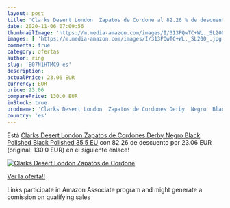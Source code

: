 ```yaml
---
layout: post
title: 'Clarks Desert London  Zapatos de Cordone al 82.26 % de descuento'
date: 2020-11-06 07:09:56
thumbnailImage: 'https://m.media-amazon.com/images/I/313PQwTC+WL._SL200_.jpg'
images: [ 'https://m.media-amazon.com/images/I/313PQwTC+WL._SL200_.jpg' ]
comments: true
category: ofertas
author: ring
slug: 'B07N1HTMC9-es'
description:
actualPrice: 23.06 EUR
currency: EUR
price: 23.06
comparePrice: 130.0 EUR
inStock: true
prodname: 'Clarks Desert London  Zapatos de Cordones Derby  Negro  Black Polished Black Polished   35.5 EU'
country: 'es'
---
```


Está [Clarks Desert London  Zapatos de Cordones Derby  Negro  Black Polished Black Polished   35.5 EU](https://www.amazon.es/dp/B07N1HTMC9/?tag=tolees-21) con 82.26 de descuento por 23.06 EUR (original: 130.0 EUR) en el siguiente enlace!

[![Clarks Desert London  Zapatos de Cordone](https://m.media-amazon.com/images/I/313PQwTC+WL._SL200_.jpg)](https://www.amazon.es/dp/B07N1HTMC9/?tag=tolees-21)

[Ver la oferta!!](https://www.amazon.es/dp/B07N1HTMC9/?tag=tolees-21)

Links participate in Amazon Associate program and might generate a comission on qualifying sales


